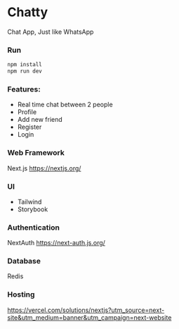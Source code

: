 # Chatty

Chat App, Just like WhatsApp

### Run

```bash
npm install
npm run dev
```

### Features:

- Real time chat between 2 people
- Profile
- Add new friend
- Register
- Login

### Web Framework

Next.js https://nextjs.org/

### UI

- Tailwind
- Storybook

### Authentication

NextAuth https://next-auth.js.org/

### Database

Redis

### Hosting

https://vercel.com/solutions/nextjs?utm_source=next-site&utm_medium=banner&utm_campaign=next-website
